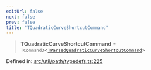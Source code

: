```yaml
---
editUrl: false
next: false
prev: false
title: "TQuadraticCurveShortcutCommand"
---
```


> **TQuadraticCurveShortcutCommand** = `TCommand3`\<[`TParsedQuadraticCurveShortcutCommand`](/api/type-aliases/tparsedquadraticcurveshortcutcommand/)\>

Defined in: [src/util/path/typedefs.ts:225](https://github.com/fabricjs/fabric.js/blob/fea1b29b7495d9634e300bd4bfa43de097745805/src/util/path/typedefs.ts#L225)
